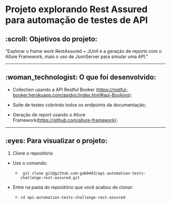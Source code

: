 # Projeto explorando Rest Assured para automação de testes de API

<h2> :scroll: Objetivos do projeto:</h2>

<p> "Explorar o frame work RestAssured + JUnit e a geração de reports com o Allure Framework, mais o uso de JsonServer para simular uma API." </p>

----

<h2> :woman_technologist: O que foi desenvolvido:</h2>

 * Collection usando a API Restful Booker (https://restful-booker.herokuapp.com/apidoc/index.html#api-Booking);

 * Suíte de testes cobrindo todos os endpoints da documentação;

 * Geração de report usando o Allure Framework(https://github.com/allure-framework);

---- 

<h2> :eyes: Para visualizar o projeto: </h2>

1. Clone o repositório

- Use o comando:  
    - ` git clone git@github.com:gab0403/api-automation-tests-challenge-rest-assured.git`

- Entre na pasta do repositório que você acabou de clonar:
    - `cd api-automation-tests-challenge-rest-assured`
